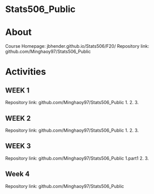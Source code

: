 # Stats506_Public

# About

Course Homepage: jbhender.github.io/Stats506/F20/
Repository link: github.com/Minghaoy97/Stats506_Public

# Activities

## WEEK 1
Repository link: github.com/Minghaoy97/Stats506_Public
1.
2.
3.
## WEEK 2
Repository link: github.com/Minghaoy97/Stats506_Public
1.
2.
3.
## WEEK 3
Repository link: github.com/Minghaoy97/Stats506_Public
1.part1
2.
3.
## Week 4
Repository link: github.com/Minghaoy97/Stats506_Public
